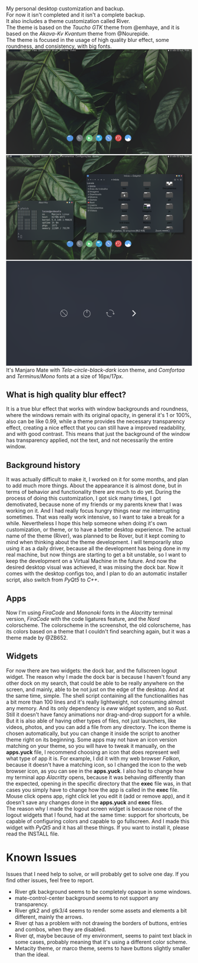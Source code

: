 My personal desktop customization and backup. \
For now it isn't completed and it isn't a complete backup. \
It also includes a theme customization called River. \
The theme is based on the _Taucho_ _GTK_ theme from @emhaye, and it is based on the _Akava-Kv_ _Kvantum_ theme from @Nourepide. \
The theme is focused in the usage of high quality blur effect, some roundness, and consistency, with big fonts. \
![Desktop Customization](desktop-screenshot.png)
![Theme Customization](river-screenshot.png)
![Logout Widget](logout-screen.png)
It's Manjaro Mate with _Tela-circle-black-dark_ icon theme, and _Comfortaa_ and _Terminus_/_Mono_ fonts at a size of 16px/17px.
## What is high quality blur effect?
It is a true blur effect that works with window backgrounds and roundness, where the windows remain with its original opacity, in general it's 1 or 100%, also can be like 0.99, while a theme provides the necessary transparency effect, creating a nice effect that you can still have a improved readability, and with good contrast. This means that just the background of the window has transparency applied, not the text, and not necessarily the entire window. 
## Background history
It was actually difficult to make it, I worked on it for some months, and plan to add much more things. About the appearance it is almost done, but in terms of behavior and functionality there are much to do yet. During the process of doing this customization, I got sick many times, I got demotivated, because none of my friends or my parents knew that I was working on it. And I had really focus hungry things near me interrupting sometimes. That was really work intensive, so I want to take a break for a while. Nevertheless I hope this help someone when doing it's own customization, or theme, or to have a better desktop experience. The actual name of the theme (River), was planned to be Rover, but it kept coming to mind when thinking about the theme development. I will temporarily stop using it as a daily driver, because all the development has being done in my real machine, but now things are starting to get a bit unstable, so I want to keep the development on a Virtual Machine in the future. And now the desired desktop visual was achieved, it was missing the dock bar. Now it comes with the desktop configs too, and I plan to do an automatic installer script, also switch from _PyQt5_ to _C++_.
## Apps
Now I'm using _FiraCode_ and _Mononoki_ fonts in the _Alacritty_ terminal version, _FiraCode_ with the code ligatures feature, and the _Nord_ colorscheme. The colorscheme in the screenshot, the old colorscheme, has its colors based on a theme that I couldn't find searching again, but it was a theme made by @ZB652.
## Widgets
For now there are two widgets: the dock bar, and the fullscreen logout widget. The reason why I made the dock bar is because I haven't found any other dock on my search, that could be able to be really anywhere on the screen, and mainly, able to be not just on the edge of the desktop. And at the same time, simple. The shell script containing all the functionalities has a bit more than 100 lines and it's really lightweight, not consuming almost any memory. And its only dependency is _eww_ widget system, and so _Rust_. Still it doesn't have fancy animations nor drag-and-drop support for a while. But it is also able of having other types of files, not just launchers, like videos, photos, and you can add a file from any directory. The icon theme is chosen automatically, but you can change it inside the script to another theme right on its beginning. Some apps may not have an icon version matching on your theme, so you will have to tweak it manually, on the **apps.yuck** file, I recommend choosing an icon that does represent well what type of app it is. For example, I did it with my web browser _Falkon_, because it doesn't have a matching icon, so I changed the icon to the web browser icon, as you can see in the **apps.yuck**. I also had to change how my terminal app _Alacritty_ opens, because it was behaving differently than the expected, opening in the specific directory that the **exec** file was, in that cases you simply have to change how the app is called in the **exec** file. Mouse click opens app, right click let you edit it (add or remove app), and it doesn't save any changes done in the **apps.yuck** and **exec** files. \
The reason why I made the logout screen widget is because none of the logout widgets that I found, had at the same time: support for shortcuts, be capable of configuring colors and capable to go fullscreen. And I made this widget with _PyQt5_ and it has all these things. If you want to install it, please read the INSTALL file.
# Known Issues
Issues that I need help to solve, or will probably get to solve one day. If you find other issues, feel free to report. 
* River gtk background seems to be completely opaque in some windows.
* mate-control-center background seems to not support any transparency.
* River gtk2 and gtk3/4 seems to render some assets and elements a bit different, mainly the arrows.
* River qt has a problem with not drawing the borders of buttons, entries and combos, when they are disabled.
* River qt, maybe because of my environment, seems to paint text black in some cases, probably meaning that it's using a different color scheme.
* Metacity theme, or marco theme, seems to have buttons slightly smaller than the ideal.